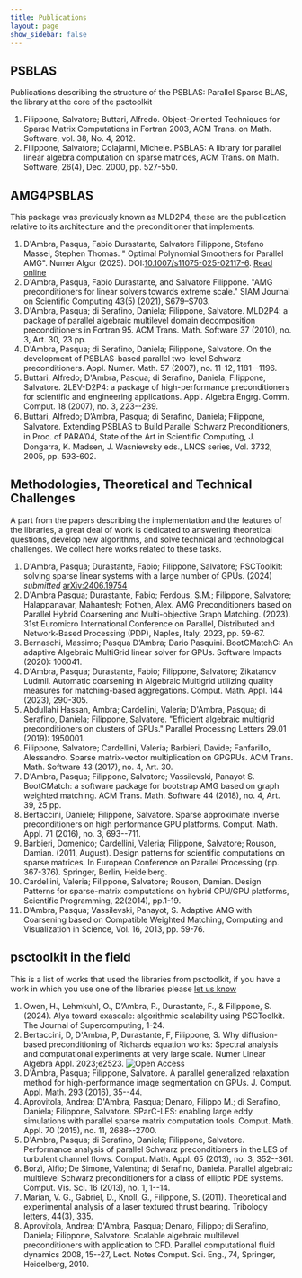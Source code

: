 ```yaml
---
title: Publications
layout: page
show_sidebar: false
---
```


## PSBLAS
Publications describing the structure of the PSBLAS: Parallel Sparse BLAS, the library at the core of the psctoolkit
1. Filippone, Salvatore; Buttari, Alfredo. Object-Oriented Techniques for Sparse Matrix Computations in Fortran 2003, ACM Trans. on Math. Software, vol. 38, No. 4, 2012.
2. Filippone, Salvatore; Colajanni, Michele. PSBLAS: A library for parallel linear algebra computation on sparse matrices, ACM Trans. on Math. Software, 26(4), Dec. 2000, pp. 527-550.

## AMG4PSBLAS
This package was previously known as MLD2P4, these are the publication relative to its architecture and the preconditioner that implements.
1. D'Ambra, Pasqua, Fabio Durastante, Salvatore Filippone, Stefano Massei, Stephen Thomas. " Optimal Polynomial Smoothers for Parallel AMG".  Numer Algor (2025). DOI:[10.1007/s11075-025-02117-6](https://doi.org/10.1007/s11075-025-02117-6). [Read online](https://rdcu.be/eqfit)
1. D'Ambra, Pasqua, Fabio Durastante, and Salvatore Filippone. "AMG preconditioners for linear solvers towards extreme scale." SIAM Journal on Scientific Computing 43(5) (2021), S679–S703.
2. D'Ambra, Pasqua; di Serafino, Daniela; Filippone, Salvatore. MLD2P4: a package of parallel algebraic multilevel domain decomposition preconditioners in Fortran 95. ACM Trans. Math. Software 37 (2010), no. 3, Art. 30, 23 pp.
3. D'Ambra, Pasqua; di Serafino, Daniela; Filippone, Salvatore. On the development of PSBLAS-based parallel two-level Schwarz preconditioners. Appl. Numer. Math. 57 (2007), no. 11-12, 1181--1196.
4. Buttari, Alfredo; D'Ambra, Pasqua; di Serafino, Daniela; Filippone, Salvatore. 2LEV-D2P4: a package of high-performance preconditioners for scientific and engineering applications. Appl. Algebra Engrg. Comm. Comput. 18 (2007), no. 3, 223--239.
5. Buttari, Alfredo; D’Ambra, Pasqua; di Seraﬁno, Daniela; Filippone, Salvatore. Extending PSBLAS to Build Parallel Schwarz Preconditioners, in Proc. of PARA’04, State of the Art in Scientiﬁc Computing, J. Dongarra, K. Madsen, J. Wasniewsky eds., LNCS series, Vol. 3732, 2005, pp. 593-602.

## Methodologies, Theoretical and Technical Challenges
A part from the papers describing the implementation and the features of the libraries, a great deal of work is dedicated to answering theoretical questions, develop new algorithms, and solve technical and technological challenges. We collect here works related to these tasks.

1. D'Ambra, Pasqua; Durastante, Fabio; Filippone, Salvatore; PSCToolkit: solving sparse linear systems with a large number of GPUs. (2024) *submitted* [arXiv:2406.19754](https://arxiv.org/abs/2406.19754) 
1. D'Ambra Pasqua; Durastante, Fabio; Ferdous, S.M.; Filippone, Salvatore; Halappanavar, Mahantesh; Pothen, Alex. AMG Preconditioners based on Parallel Hybrid Coarsening and Multi-objective Graph Matching. (2023). 31st Euromicro International Conference on Parallel, Distributed and Network-Based Processing (PDP), Naples, Italy, 2023, pp. 59-67.
1. Bernaschi, Massimo; Pasqua D’Ambra; Dario Pasquini. BootCMatchG: An adaptive Algebraic MultiGrid linear solver for GPUs. Software Impacts (2020): 100041.
2. D'Ambra, Pasqua; Durastante, Fabio; Filippone, Salvatore; Zikatanov Ludmil. Automatic coarsening in Algebraic Multigrid utilizing quality measures for matching-based aggregations. Comput. Math. Appl. 144 (2023), 290-305. 
3. Abdullahi Hassan, Ambra; Cardellini, Valeria;  D'Ambra, Pasqua; di Serafino, Daniela; Filippone, Salvatore. "Efficient algebraic multigrid preconditioners on clusters of GPUs." Parallel Processing Letters 29.01 (2019): 1950001.
4. Filippone, Salvatore; Cardellini, Valeria; Barbieri, Davide; Fanfarillo, Alessandro. Sparse matrix-vector multiplication on GPGPUs. ACM Trans. Math. Software 43 (2017), no. 4, Art. 30.
5. D'Ambra, Pasqua; Filippone, Salvatore; Vassilevski, Panayot S. BootCMatch: a software package for bootstrap AMG based on graph weighted matching. ACM Trans. Math. Software 44 (2018), no. 4, Art. 39, 25 pp.
6. Bertaccini, Daniele; Filippone, Salvatore. Sparse approximate inverse preconditioners on high performance GPU platforms. Comput. Math. Appl. 71 (2016), no. 3, 693--711.
7. Barbieri, Domenico; Cardellini, Valeria; Filippone, Salvatore; Rouson, Damian. (2011, August). Design patterns for scientific computations on sparse matrices. In European Conference on Parallel Processing (pp. 367-376). Springer, Berlin, Heidelberg.
8. Cardellini, Valeria; Filippone, Salvatore; Rouson, Damian. Design Patterns for sparse-matrix computations on hybrid CPU/GPU platforms, Scientific Programming, 22(2014), pp.1-19.
9. D’Ambra, Pasqua; Vassilevski, Panayot, S. Adaptive AMG with Coarsening based on Compatible Weighted Matching, Computing and Visualization in Science, Vol. 16, 2013, pp. 59-76.

## psctoolkit in the field
This is a list of works that used the libraries from psctoolkit, if you have a work in which you use one of the libraries please [let us know](mailto:psctoolkit@na.iac.cnr.it?subject=[psctoolkit]%20New%20application)

1. Owen, H., Lehmkuhl, O., D’Ambra, P., Durastante, F., & Filippone, S. (2024). Alya toward exascale: algorithmic scalability using PSCToolkit. The Journal of Supercomputing, 1-24.
1. Bertaccini, D, D'Ambra, P, Durastante, F, Filippone, S. Why diffusion-based preconditioning of Richards equation works: Spectral analysis and computational experiments at very large scale. Numer Linear Algebra Appl. 2023;e2523. ![Open Access](https://doi.org/10.1002/nla.2523)
1. D'Ambra, Pasqua; Filippone, Salvatore. A parallel generalized relaxation method for high-performance image segmentation on GPUs. J. Comput. Appl. Math. 293 (2016), 35--44.
2. Aprovitola, Andrea; D'Ambra, Pasqua; Denaro, Filippo M.; di Serafino, Daniela; Filippone, Salvatore. SParC-LES: enabling large eddy simulations with parallel sparse matrix computation tools. Comput. Math. Appl. 70 (2015), no. 11, 2688--2700.
2. D'Ambra, Pasqua; di Serafino, Daniela; Filippone, Salvatore. Performance analysis of parallel Schwarz preconditioners in the LES of turbulent channel flows. Comput. Math. Appl. 65 (2013), no. 3, 352--361.
3. Borzì, Alfio; De Simone, Valentina; di Serafino, Daniela. Parallel algebraic multilevel Schwarz preconditioners for a class of elliptic PDE systems. Comput. Vis. Sci. 16 (2013), no. 1, 1--14.
4. Marian, V. G., Gabriel, D., Knoll, G., Filippone, S. (2011). Theoretical and experimental analysis of a laser textured thrust bearing. Tribology letters, 44(3), 335.
5. Aprovitola, Andrea; D'Ambra, Pasqua; Denaro, Filippo; di Serafino, Daniela; Filippone, Salvatore. Scalable algebraic multilevel preconditioners with application to CFD. Parallel computational fluid dynamics 2008, 15--27, Lect. Notes Comput. Sci. Eng., 74, Springer, Heidelberg, 2010.
